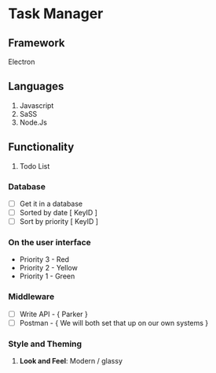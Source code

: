 # Task Manager

## Framework

Electron

## Languages

1. Javascript
2. SaSS
3. Node.Js

## Functionality

1. Todo List

### Database

- [ ] Get it in a database
- [ ] Sorted by date [ KeyID ]
- [ ] Sort by priority [ KeyID ]

### On the user interface

- Priority 3 - Red
- Priority 2 - Yellow
- Priority 1 - Green

### Middleware

- [ ] Write API - { Parker }
- [ ] Postman - { We will both set that up on our own systems }

### Style and Theming
1. **Look and Feel**: Modern / glassy


